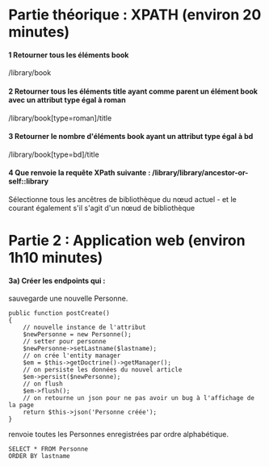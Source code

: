 
# Partie théorique : XPATH (environ 20 minutes)

#### 1 Retourner tous les éléments book

/library/book

#### 2 Retourner tous les éléments title ayant comme parent un élément book avec un attribut type égal à roman

/library/book[type=roman]/title

#### 3 Retourner le nombre d'éléments book ayant un attribut type égal à bd

/library/book[type=bd]/title

#### 4 Que renvoie la requête XPath suivante :  /library/library/ancestor-or-self::library

Sélectionne tous les ancêtres de bibliothèque du nœud actuel - et le courant également s'il s'agit d'un nœud de bibliothèque


# Partie 2 : Application web (environ 1h10 minutes)

#### 3a) Créer les endpoints qui :

sauvegarde une nouvelle Personne.
```
public function postCreate()
{
    // nouvelle instance de l'attribut
    $newPersonne = new Personne();
    // setter pour personne
    $newPersonne->setLastname($lastname);
    // on crée l'entity manager
    $em = $this->getDoctrine()->getManager();
    // on persiste les données du nouvel article
    $em->persist($newPersonne);
    // on flush
    $em->flush();
    // on retourne un json pour ne pas avoir un bug à l'affichage de la page
    return $this->json('Personne créée');
}
```
renvoie toutes les Personnes enregistrées par ordre alphabétique.

```
SELECT * FROM Personne 
ORDER BY lastname
```
